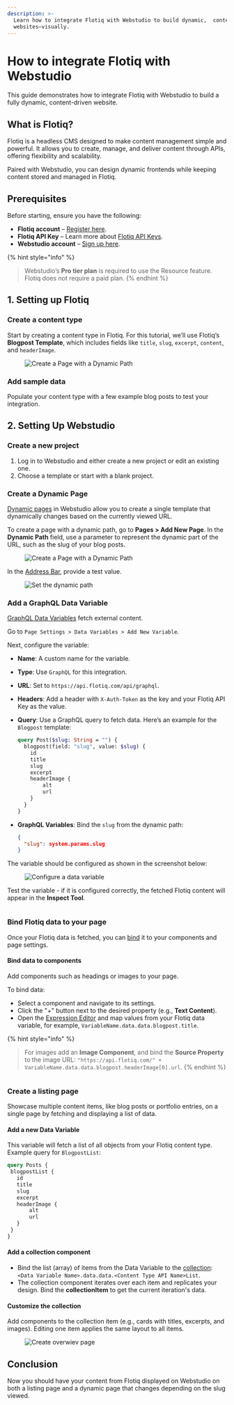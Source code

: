 ```yaml
---
description: >-
  Learn how to integrate Flotiq with Webstudio to build dynamic,  content-driven
  websites—visually.
---
```


# How to integrate Flotiq with Webstudio

This guide demonstrates how to integrate Flotiq with Webstudio to build a fully dynamic, content-driven website.

## **What is Flotiq?**

Flotiq is a headless CMS designed to make content management simple and powerful. It allows you to create, manage, and deliver content through APIs, offering flexibility and scalability.

Paired with Webstudio, you can design dynamic frontends while keeping content stored and managed in Flotiq.

## **Prerequisites**

Before starting, ensure you have the following:

* **Flotiq account** – [Register here](https://flotiq.com).
* **Flotiq API Key** – Learn more about [Flotiq API Keys](https://flotiq.com/docs).
* **Webstudio account** – [Sign up here](https://webstudio.com).

{% hint style="info" %}
> Webstudio’s **Pro tier plan** is required to use the Resource feature. Flotiq does not require a paid plan.
{% endhint %}

## **1. Setting up Flotiq**

### **Create a content type**

Start by creating a content type in Flotiq. For this tutorial, we’ll use Flotiq’s **Blogpost Template**, which includes fields like `title`, `slug`, `excerpt`, `content`, and `headerImage`.

<figure><img src="https://flotiq.com/docs/Deep-Dives/images/webstudio/webstudio-blogpost.png" alt="Create a Page with a Dynamic Path"><figcaption></figcaption></figure>

### **Add sample data**

Populate your content type with a few example blog posts to test your integration.

## 2. Setting Up Webstudio

### **Create a new project**

1. Log in to Webstudio and either create a new project or edit an existing one.
2. Choose a template or start with a blank project.

### **Create a Dynamic Page**

[Dynamic pages](../foundations/cms.md) in Webstudio allow you to create a single template that dynamically changes based on the currently viewed URL.

To create a page with a dynamic path, go to **Pages > Add New Page**. In the **Dynamic Path** field, use a parameter to represent the dynamic part of the URL, such as the slug of your blog posts.

<figure><img src="https://flotiq.com/docs/Deep-Dives/images/webstudio/webstudio-page-configuration.png" alt="Create a Page with a Dynamic Path"><figcaption></figcaption></figure>

In the [Address Bar](../foundations/cms.md#address-bar), provide a test value.

<figure><img src="https://flotiq.com/docs/Deep-Dives/images/webstudio/webstudio-define-dynamic-path-value.png" alt="Set the dynamic path"><figcaption></figcaption></figure>

### **Add a GraphQL Data Variable**

[GraphQL Data Variables](../foundations/variables.md#graphql) fetch external content.

Go to `Page Settings > Data Variables > Add New Variable`.

Next, configure the variable:

* **Name**: A custom name for the variable.
* **Type**: Use `GraphQL` for this integration.
* **URL**: Set to `https://api.flotiq.com/api/graphql`.
* **Headers**: Add a header with `X-Auth-Token` as the key and your Flotiq API Key as the value.
*   **Query**: Use a GraphQL query to fetch data. Here’s an example for the `Blogpost` template:

    ```graphql
    query Post($slug: String = "") {
      blogpost(field: "slug", value: $slug) {
        id
        title
        slug
        excerpt
        headerImage {
            alt
            url
        }
      }
    }
    ```
*   **GraphQL Variables**: Bind the `slug` from the dynamic path:

    ```json
    {
      "slug": system.params.slug
    }
    ```

The variable should be configured as shown in the screenshot below:

<figure><img src="https://flotiq.com/docs/Deep-Dives/images/webstudio/webstudio-graphql-variables.png" alt="Configure a data variable"><figcaption></figcaption></figure>

Test the variable - if it is configured correctly, the fetched Flotiq content will appear in the **Inspect Tool**.

<figure><img src="https://flotiq.com/docs/Deep-Dives/images/webstudio/webstudio-inspecting-data-variable.png" alt=""><figcaption></figcaption></figure>

### **Bind Flotiq data to your page**

Once your Flotiq data is fetched, you can [bind](../foundations/cms.md#binding-data) it to your components and page settings.

#### **Bind data to components**

Add components such as headings or images to your page.

To bind data:

* Select a component and navigate to its settings.
* Click the "+" button next to the desired property (e.g., **Text Content**).
* Open the [Expression Editor](../foundations/expression-editor.md) and map values from your Flotiq data variable, for example, `VariableName.data.data.blogpost.title`.

{% hint style="info" %}
> For images add an **Image Component**, and bind the **Source Property** to the image URL: `"https://api.flotiq.com/" + VariableName.data.data.blogpost.headerImage[0].url`.
{% endhint %}

<figure><img src="https://flotiq.com/docs/Deep-Dives/images/webstudio/webstudio-binding-text.gif" alt=""><figcaption></figcaption></figure>

### **Create a listing page**

Showcase multiple content items, like blog posts or portfolio entries, on a single page by fetching and displaying a list of data.

#### **Add a new Data Variable**

This variable will fetch a list of all objects from your Flotiq content type. Example query for `BlogpostList`:

```graphql
query Posts {
 blogpostList {
   id
   title
   slug
   excerpt
   headerImage {
       alt
       url
   }
 }
}
```

#### **Add a collection component**

* Bind the list (array) of items from the Data Variable to the [collection](../core-components/collection.md.md):\
  `<Data Variable Name>.data.data.<Content Type API Name>List`.
* The collection component iterates over each item and replicates your design. Bind the **collectionItem** to get the current iteration's data.

#### **Customize the collection**

Add components to the collection item (e.g., cards with titles, excerpts, and images). Editing one item applies the same layout to all items.

<figure><img src="https://flotiq.com/docs/Deep-Dives/images/webstudio/webstudio-creating-overview.gif" alt="Create overwiev page"><figcaption></figcaption></figure>

## Conclusion

Now you should have your content from Flotiq displayed on Webstudio on both a listing page and a dynamic page that changes depending on the slug viewed.
